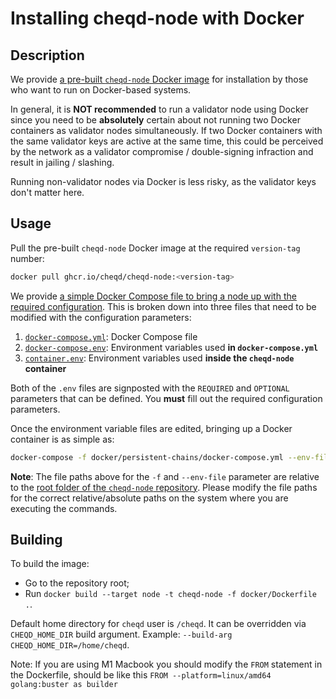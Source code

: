 # Installing cheqd-node with Docker

## Description

We provide [a pre-built `cheqd-node` Docker image](https://github.com/cheqd/cheqd-node/pkgs/container/cheqd-node) for installation by those who want to run on Docker-based systems.

In general, it is **NOT recommended** to run a validator node using Docker since you need to be **absolutely** certain about not running two Docker containers as validator nodes simultaneously. If two Docker containers with the same validator keys are active at the same time, this could be perceived by the network as a validator compromise / double-signing infraction and result in jailing / slashing.

Running non-validator nodes via Docker is less risky, as the validator keys don't matter here.

## Usage

Pull the pre-built `cheqd-node` Docker image at the required `version-tag` number:

```bash
docker pull ghcr.io/cheqd/cheqd-node:<version-tag>
```

We provide [a simple Docker Compose file to bring a node up with the required configuration](https://github.com/cheqd/cheqd-node/tree/main/docker/persistent-chains). This is broken down into three files that need to be modified with the configuration parameters:

1. [`docker-compose.yml`](https://github.com/cheqd/cheqd-node/blob/main/docker/persistent-chains/docker-compose.yml): Docker Compose file
2. [`docker-compose.env`](https://github.com/cheqd/cheqd-node/blob/main/docker/persistent-chains/docker-compose.env): Environment variables used **in `docker-compose.yml`**
3. [`container.env`](https://github.com/cheqd/cheqd-node/blob/main/docker/persistent-chains/container.env): Environment variables used **inside the `cheqd-node` container**

Both of the `.env` files are signposted with the `REQUIRED` and `OPTIONAL` parameters that can be defined. You **must** fill out the required configuration parameters.

Once the environment variable files are edited, bringing up a Docker container is as simple as:

```bash
docker-compose -f docker/persistent-chains/docker-compose.yml --env-file docker/persistent-chains/docker-compose.env up --no-build
```

**Note**: The file paths above for the `-f` and `--env-file` parameter are relative to the [root folder of the `cheqd-node` repository](https://github.com/cheqd/cheqd-node). Please modify the file paths for the correct relative/absolute paths on the system where you are executing the commands.

## Building

To build the image:

* Go to the repository root;
* Run `docker build --target node -t cheqd-node -f docker/Dockerfile .`.

Default home directory for `cheqd` user is `/cheqd`. It can be overridden via `CHEQD_HOME_DIR` build argument. Example: `--build-arg CHEQD_HOME_DIR=/home/cheqd`.

Note: If you are using M1 Macbook you should modify the `FROM` statement in the Dockerfile, should be like this `FROM --platform=linux/amd64 golang:buster as builder`
